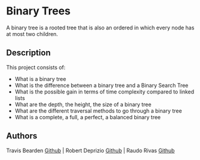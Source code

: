 # Binary Trees
A binary tree is a rooted tree that is also an ordered in which every node has at most two children.
## Description
This project consists of:
- What is a binary tree
- What is the difference between a binary tree and a Binary Search Tree
- What is the possible gain in terms of time complexity compared to linked lists
- What are the depth, the height, the size of a binary tree
- What are the different traversal methods to go through a binary tree
- What is a complete, a full, a perfect, a balanced binary tree
## Authors
Travis Bearden [Github](https://github.com/Beardocracy) | Robert Deprizio [Github](https://github.com/BD20171998) | Raudo Rivas [Github](https://github.com/RaudoR)
